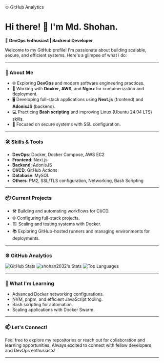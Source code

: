 ⚙️  GitHub Analytics

# Hi there! 👋 I'm Md. Shohan.

🌟 **DevOps Enthusiast | Backend Developer**

Welcome to my GitHub profile! I'm passionate about building scalable, secure, and efficient systems. Here's a glimpse of what I do:

---

### 🚀 About Me
- 🌐 Exploring **DevOps** and modern software engineering practices.
- 🔧 Working with **Docker**, **AWS**, and **Nginx** for containerization and deployment.
- 🖥️ Developing full-stack applications using **Next.js** (frontend) and **AdonisJS** (backend).
- 💻 Practicing **Bash scripting** and improving Linux (Ubuntu 24.04 LTS) skills.
- 🌟 Focused on secure systems with SSL configuration.

---

### 🛠️ Skills & Tools
- **DevOps**: Docker, Docker Compose, AWS EC2
- **Frontend**: Next.js
- **Backend**: AdonisJS
- **CI/CD**: GitHub Actions
- **Database**: MySQL
- **Others**: PM2, SSL/TLS configuration, Networking, Bash Scripting

---

### 📦 Current Projects
- 🛠 Building and automating workflows for CI/CD.
- 🌐 Configuring full-stack projects.
- 🏗 Scaling and testing systems with Docker.
- 📚 Exploring GitHub-hosted runners and managing environments for deployments.

---

### ⚙️ GitHub Analytics
![GitHub Stats](https://github-readme-stats.vercel.app/api?username=shohan2032&show_icons=true&theme=radical)
![shohan2032's Stats](https://github-readme-stats.vercel.app/api?username=shohan2032&theme=vue-dark&show_icons=true&hide_border=true&count_private=true)
![Top Languages](https://github-readme-stats.vercel.app/api/top-langs/?username=shohan2032&layout=compact&theme=radical)

---

### 🌱 What I'm Learning
- Advanced Docker networking configurations.
- NVM, pnpm, and efficient JavaScript tooling.
- Bash scripting for automation.
- Scaling applications with Docker Swarm.

---

### 📫 Let's Connect!
Feel free to explore my repositories or reach out for collaboration and learning opportunities. Always excited to connect with fellow developers and DevOps enthusiasts!

---


